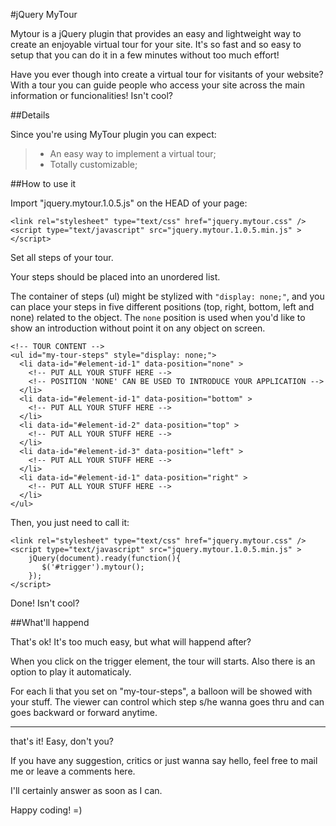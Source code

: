 #jQuery MyTour

Mytour is a jQuery plugin that provides an easy and lightweight way to create an enjoyable virtual tour for your site. It's so fast and so easy to setup that you can do it in a few minutes without too much effort!

Have you ever though into create a virtual tour for visitants of your website? 
With a tour you can guide people who access your site across the main information or funcionalities! Isn't cool?

##Details

Since you're using MyTour plugin you can expect:

> - An easy way to implement a virtual tour;
> - Totally customizable;

##How to use it

Import "jquery.mytour.1.0.5.js" on the HEAD of your page:

```
<link rel="stylesheet" type="text/css" href="jquery.mytour.css" />
<script type="text/javascript" src="jquery.mytour.1.0.5.min.js" ></script>
```

Set all steps of your tour.

Your steps should be placed into an unordered list.

The container of steps (ul) might be stylized with `"display: none;"`, and you can place your steps in five different positions (top, right, bottom, left and none) related to the object. The `none` position is used when you'd like to show an introduction without point it on any object on screen.

```
<!-- TOUR CONTENT -->
<ul id="my-tour-steps" style="display: none;">
  <li data-id="#element-id-1" data-position="none" >
    <!-- PUT ALL YOUR STUFF HERE -->
    <!-- POSITION 'NONE' CAN BE USED TO INTRODUCE YOUR APPLICATION -->
  </li>
  <li data-id="#element-id-1" data-position="bottom" >
    <!-- PUT ALL YOUR STUFF HERE -->
  </li>
  <li data-id="#element-id-2" data-position="top" >
    <!-- PUT ALL YOUR STUFF HERE -->
  </li>
  <li data-id="#element-id-3" data-position="left" >
    <!-- PUT ALL YOUR STUFF HERE -->
  </li>
  <li data-id="#element-id-1" data-position="right" >
    <!-- PUT ALL YOUR STUFF HERE -->
  </li>
</ul>
```

Then, you just need to call it:

```
<link rel="stylesheet" type="text/css" href="jquery.mytour.css" />
<script type="text/javascript" src="jquery.mytour.1.0.5.min.js" >
    jQuery(document).ready(function(){
       $('#trigger').mytour();
    });
</script>
```

Done! Isn't cool?

##What'll happend

That's ok! It's too much easy, but what will happend after?

When you click on the trigger element, the tour will starts. Also there is an option to play it automaticaly.

For each li that you set on "my-tour-steps", a balloon will be showed with your stuff. The viewer can control which step s/he wanna goes thru and can goes backward or forward anytime.

---

that's it! Easy, don't you?

If you have any suggestion, critics or just wanna say hello, feel free to mail me or leave a comments here. 

I'll certainly answer as soon as I can.

Happy coding! =)
